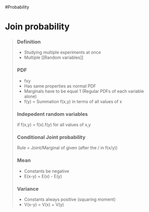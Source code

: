 #Probability 
# Join probability
>### Definition
>- Studying multiple experiments at once
>- Multiple [[Random variables]]
>### PDF
>- fxy
>- Has same properties as normal PDF
>- Marginals have to be equal 1 (Regular PDFs of each variable alone)
>- f(y) = Summation f(x,y) in terms of all values of x
>
>### Indepedent random variables
>if f(x,y) = f(x).f(y) for all values of x,y
>
>### Conditional Joint probability
>Rule = Joint/Marginal of given (after the / in f(x/y))
>
>### Mean
>- Constants be  negative 
>- E(x-y) = E(x) - E(y)
>
>### Variance
>- Constants always positive (squaring moment)
>- V(x-y) = V(x) + V(y)